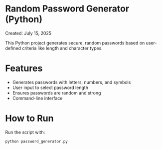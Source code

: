 # Random Password Generator (Python)

Created: July 15, 2025

This Python project generates secure, random passwords based on user-defined criteria like length and character types.

# Features
- Generates passwords with letters, numbers, and symbols
- User input to select password length
- Ensures passwords are random and strong
- Command-line interface

# How to Run

Run the script with:

```bash
python password_generator.py
